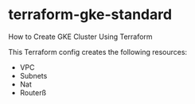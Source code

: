 # terraform-gke-standard
How to Create GKE Cluster Using Terraform

This Terraform config creates the following resources:
- VPC
- Subnets
- Nat
- Routerß
